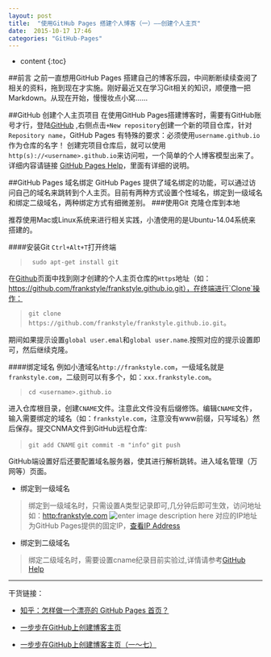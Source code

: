 ```yaml
---
layout: post
title:  "使用GitHub Pages 搭建个人博客（一）——创建个人主页"
date:  2015-10-17 17:46
categories: "GitHub-Pages"
---
```


* content
{:toc}

##前言
之前一直想用GitHub Pages 搭建自己的博客乐园，中间断断续续查阅了相关的资料，拖到现在才实施。刚好最近又在学习Git相关的知识，顺便撸一把Markdown。从现在开始，慢慢妆点小窝......


##GitHub 创建个人主页项目
在使用GitHub Pages搭建博客时，需要有GitHub账号才行，登陆[GitHub](https://github.com/) ,右侧点击`+New repository`创建一个新的项目仓库，针对`Repository name`，GitHub Pages 有特殊的要求：必须使用`username.github.io`作为仓库的名字！
创建完项目仓库后，就可以使用`http(s)://<username>.github.io`来访问啦，一个简单的个人博客模型出来了。详细内容请链接 [GitHub Pages Help](https://help.github.com/categories/github-pages-basics/)，里面有详细的说明。

##GitHub Pages 域名绑定
GitHub Pages 提供了域名绑定的功能，可以通过访问自己的域名来跳转到个人主页。目前有两种方式设置个性域名，绑定到一级域名和绑定二级域名，两种绑定方式有细微差别。
###使用Git 克隆仓库到本地

推荐使用Mac或Linux系统来进行相关实践，小渣使用的是Ubuntu-14.04系统来搭建的。

####安装Git
`Ctrl+Alt+T`打开终端

>` sudo apt-get install git`

在[Github](https://github.com)页面中找到刚才创建的个人主页仓库的`Https`地址（如：https://github.com/frankstyle/frankstyle.github.io.git），在终端进行`Clone`操作：

>`git clone https://github.com/frankstyle/frankstyle.github.io.git`。

期间如果提示设置`global user.emal`和`global user.name`.按照对应的提示设置即可，然后继续克隆。

####绑定域名
例如小渣域名`http://frankstyle.com`，一级域名就是 `frankstyle.com`，二级则可以有多个，如：`xxx.frankstyle.com`。

> `cd <username>.github.io`

进入仓库根目录，创建`CNAME`文件。注意此文件没有后缀修饰。编辑`CNAME`文件，输入需要绑定的域名（如：`frankstyle.com`，注意没有www前缀，只写域名）然后保存。提交CNMA文件到GitHub远程仓库:

> `git add CNAME`
> `git commit -m "info"`
> `git push`

GitHub端设置好后还要配置域名服务器，使其进行解析跳转。进入域名管理（万网等）页面。

- 绑定到一级域名
	
> 绑定到一级域名时，只需设置A类型记录即可,几分钟后即可生效，访问地址如：[http:frankstyle.com](http://frankstyle.com)
![enter image description here](http://7xnlje.com1.z0.glb.clouddn.com/frankcname1.png)
对应的IP地址为GitHub Pages提供的固定IP，[查看IP Address](https://help.github.com/articles/tips-for-configuring-an-a-record-with-your-dns-provider/)

- 绑定到二级域名

> 绑定二级域名时，需要设置cname纪录目前实验过,详情请参考[GitHub Help](https://help.github.com/articles/tips-for-configuring-a-cname-record-with-your-dns-provider/)


---------
干货链接：

 - [知乎：怎样做一个漂亮的 GitHub Pages 首页？](http://www.zhihu.com/question/20376047)

 - [一步步在GitHub上创建博客主页](http://www.pchou.info/web-build/2014/07/04/build-github-blog-page-08.html)

 - [一步步在GitHub上创建博客主页（一～七）](http://www.pchou.info/web-build/2013/01/05/build-github-blog-page-03.html)
 


